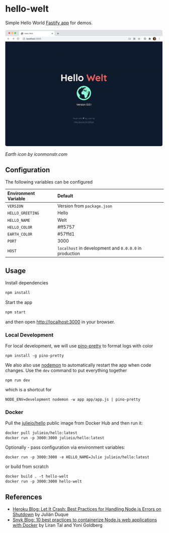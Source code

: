 # hello-welt

Simple Hello World [Fastify app](https://www.fastify.io/) for demos.

<img src="./preview.png" alt="Hello Welt Preview" width="500">

_Earth icon by iconmonstr.com_

## Configuration

The following variables can be configured

| Environment Variable | Default |
|:--|:--|
| `VERSION` | Version from `package.json` |
| `HELLO_GREETING` | Hello |
| `HELLO_NAME` | Welt |
| `HELLO_COLOR` | #ff5757 |
| `EARTH_COLOR` | #57ffd1 |
| `PORT` | 3000 |
| `HOST` | `localhost` in development and `0.0.0.0` in production |

## Usage

Install dependencies 

```bash
npm install
```

Start the app

```bash
npm start
```

and then open [http://localhost:3000](http://localhost:3000) in your browser.

### Local Development

For local development, we will use [pino-pretty](https://github.com/pinojs/pino-pretty) to format logs with color

```
npm install -g pino-pretty
```

We also also use [nodemon](https://nodemon.io/) to automatically restart the app when code changes. Use the `dev` command to put everything together

```
npm run dev
```

which is a shortcut for

```
NODE_ENV=development nodemon -w app app/app.js | pino-pretty
```

### Docker

Pull the [julieio/hello](https://hub.docker.com/repository/docker/julieio/hello) public image from Docker Hub and then run it:

```
docker pull julieio/hello:latest
docker run -p 3000:3000 julieio/hello:latest
```

Optionally - pass configuration via environment variables:

```
docker run -p 3000:3000 -e HELLO_NAME=Julie julieio/hello:latest
```

or build from scratch

```
docker build . -t hello-welt
docker run -p 3000:3000 hello-welt
```

## References

- [Heroku Blog: Let It Crash: Best Practices for Handling Node.js Errors on Shutdown](https://blog.heroku.com/best-practices-nodejs-errors) by Julián Duque
- [Snyk Blog: 10 best practices to containerize Node.js web applications with Docker](https://snyk.io/blog/10-best-practices-to-containerize-nodejs-web-applications-with-docker/) by 
Liran Tal and Yoni Goldberg